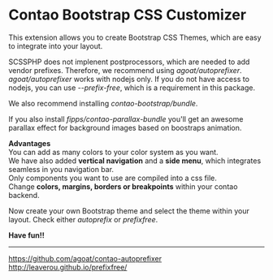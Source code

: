 # Contao Bootstrap CSS Customizer

This extension allows you to create Bootstrap CSS Themes, which are easy to integrate into your layout.

SCSSPHP does not implenent postprocessors, which are needed to add vendor prefixes. Therefore, we recommend using _agoat/autoprefixer_.  
_agoat/autoprefixer_ works with nodejs only. If you do not have access to nodejs, you can use _--prefix-free_, which is a requirement in this package.
 
We also recommend installing _contao-bootstrap/bundle_.
 
If you also install _fipps/contao-parallax-bundle_ you'll get an awesome parallax effect for background images based on boostraps animation.
 
**Advantages**  
You can add as many colors to your color system as you want.  
We have also added **vertical navigation** and a **side menu**, which integrates seamless in you navigation bar.  
Only components you want to use are compiled into a css file.  
Change **colors, margins, borders or breakpoints** within your contao backend.  

Now create your own Bootstrap theme and select the theme within your layout. Check either _autoprefix_ or _prefixfree_.

**Have fun!!**


---
https://github.com/agoat/contao-autoprefixer
http://leaverou.github.io/prefixfree/